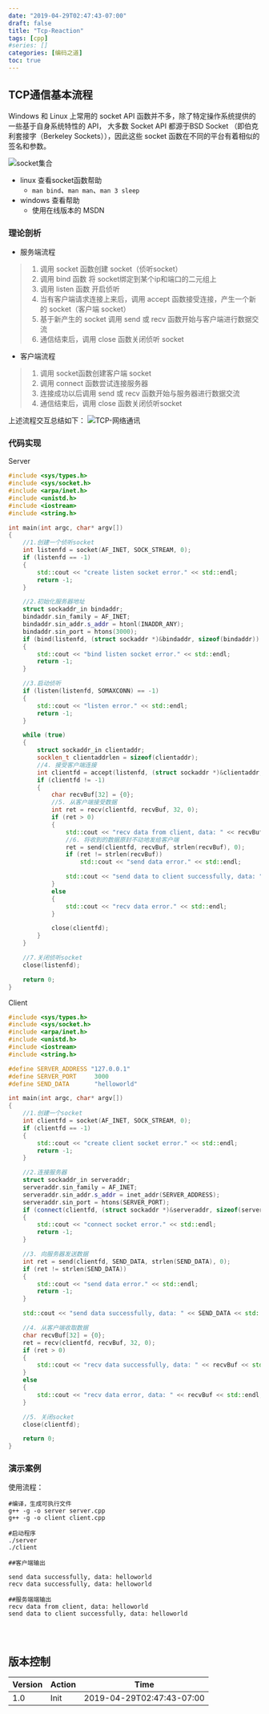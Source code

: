 ```yaml
---
date: "2019-04-29T02:47:43-07:00"
draft: false
title: "Tcp-Reaction"
tags: [cpp]
#series: []
categories: [编码之道]
toc: true
---
```

## TCP通信基本流程

Windows 和 Linux 上常用的 socket API 函数并不多，除了特定操作系统提供的一些基于自身系统特性的 API， 大多数 Socket API 都源于BSD Socket （即伯克利套接字（Berkeley Sockets）），因此这些 socket 函数在不同的平台有着相似的签名和参数。

![socket集合](BSD-socket.jpg)

- linux 查看socket函数帮助
  - `man bind`、`man man`、`man 3 sleep`
- windows 查看帮助
  - 使用在线版本的 MSDN

### 理论剖析

- 服务端流程
>1. 调用 socket 函数创建 socket（侦听socket）
>2. 调用 bind 函数 将 socket绑定到某个ip和端口的二元组上
>3. 调用 listen 函数 开启侦听
>4. 当有客户端请求连接上来后，调用 accept 函数接受连接，产生一个新的 socket（客户端 socket）
>5. 基于新产生的 socket 调用 send 或 recv 函数开始与客户端进行数据交流
>6. 通信结束后，调用 close 函数关闭侦听 socket
- 客户端流程
>1. 调用 socket函数创建客户端 socket
>2. 调用 connect 函数尝试连接服务器
>3. 连接成功以后调用 send 或 recv 函数开始与服务器进行数据交流
>4. 通信结束后，调用 close 函数关闭侦听socket

上述流程交互总结如下：
![TCP-网络通讯](tcp-reaction.jpg)

### 代码实现

Server
```cpp
#include <sys/types.h> 
#include <sys/socket.h>
#include <arpa/inet.h>
#include <unistd.h>
#include <iostream>
#include <string.h>

int main(int argc, char* argv[])
{
    //1.创建一个侦听socket
    int listenfd = socket(AF_INET, SOCK_STREAM, 0);
    if (listenfd == -1)
    {
        std::cout << "create listen socket error." << std::endl;
        return -1;
    }

    //2.初始化服务器地址
    struct sockaddr_in bindaddr;
    bindaddr.sin_family = AF_INET;
    bindaddr.sin_addr.s_addr = htonl(INADDR_ANY);
    bindaddr.sin_port = htons(3000);
    if (bind(listenfd, (struct sockaddr *)&bindaddr, sizeof(bindaddr)) == -1)
    {
        std::cout << "bind listen socket error." << std::endl;
        return -1;
    }

    //3.启动侦听
    if (listen(listenfd, SOMAXCONN) == -1)
    {
        std::cout << "listen error." << std::endl;
        return -1;
    }

    while (true)
    {
        struct sockaddr_in clientaddr;
        socklen_t clientaddrlen = sizeof(clientaddr);
        //4. 接受客户端连接
        int clientfd = accept(listenfd, (struct sockaddr *)&clientaddr, &clientaddrlen);
        if (clientfd != -1)
        {           
            char recvBuf[32] = {0};
            //5. 从客户端接受数据
            int ret = recv(clientfd, recvBuf, 32, 0);
            if (ret > 0) 
            {
                std::cout << "recv data from client, data: " << recvBuf << std::endl;
                //6. 将收到的数据原封不动地发给客户端
                ret = send(clientfd, recvBuf, strlen(recvBuf), 0);
                if (ret != strlen(recvBuf))
                    std::cout << "send data error." << std::endl;

                std::cout << "send data to client successfully, data: " << recvBuf << std::endl;
            } 
            else 
            {
                std::cout << "recv data error." << std::endl;
            }

            close(clientfd);
        }
    }

    //7.关闭侦听socket
    close(listenfd);

    return 0;
}

```

Client
```cpp
#include <sys/types.h> 
#include <sys/socket.h>
#include <arpa/inet.h>
#include <unistd.h>
#include <iostream>
#include <string.h>

#define SERVER_ADDRESS "127.0.0.1"
#define SERVER_PORT     3000
#define SEND_DATA       "helloworld"

int main(int argc, char* argv[])
{
    //1.创建一个socket
    int clientfd = socket(AF_INET, SOCK_STREAM, 0);
    if (clientfd == -1)
    {
        std::cout << "create client socket error." << std::endl;
        return -1;
    }

    //2.连接服务器
    struct sockaddr_in serveraddr;
    serveraddr.sin_family = AF_INET;
    serveraddr.sin_addr.s_addr = inet_addr(SERVER_ADDRESS);
    serveraddr.sin_port = htons(SERVER_PORT);
    if (connect(clientfd, (struct sockaddr *)&serveraddr, sizeof(serveraddr)) == -1)
    {
        std::cout << "connect socket error." << std::endl;
        return -1;
    }

    //3. 向服务器发送数据
    int ret = send(clientfd, SEND_DATA, strlen(SEND_DATA), 0);
    if (ret != strlen(SEND_DATA))
    {
        std::cout << "send data error." << std::endl;
        return -1;
    }

    std::cout << "send data successfully, data: " << SEND_DATA << std::endl;

    //4. 从客户端收取数据
    char recvBuf[32] = {0};
    ret = recv(clientfd, recvBuf, 32, 0);
    if (ret > 0) 
    {
        std::cout << "recv data successfully, data: " << recvBuf << std::endl;
    } 
    else 
    {
        std::cout << "recv data error, data: " << recvBuf << std::endl;
    }

    //5. 关闭socket
    close(clientfd);

    return 0;
}


```

### 演示案例

使用流程：
```shell
#编译，生成可执行文件
g++ -g -o server server.cpp
g++ -g -o client client.cpp

#启动程序
./server
./client

##客户端输出

send data successfully, data: helloworld
recv data successfully, data: helloworld

##服务端端输出
recv data from client, data: helloworld
send data to client successfully, data: helloworld




```


## 版本控制

| Version | Action                   | Time       |
| ------- | ------------------------ | ---------- |
| 1.0     | Init                     | 2019-04-29T02:47:43-07:00|
